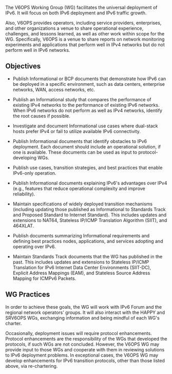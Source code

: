The V6OPS Working Group (WG) facilitates the universal deployment of IPv6. It will focus on both IPv6 deployment and IPv6 traffic growth.

Also, V6OPS provides operators, including service providers, enterprises, and other organizations a venue to share operational experience, challenges, and lessons learned, as well as other work within scope for the WG. Specifically, V6OPS is a venue to share reports on network monitoring experiments and applications that perform well in IPv4 networks but do not perform well in IPv6 networks.

## Objectives

*  Publish Informational or BCP documents that demonstrate how IPv6 can be deployed in a specific environment, such as data centers, enterprise networks, WAN, access networks, etc.

*  Publish an Informational study that compares the performance of existing IPv4 networks to the performance of existing IPv6 networks. When IPv6 networks do not perform as well as IPv4 networks, identify the root causes if possible.

*  Investigate and document Informational use cases where dual-stack hosts prefer IPv4 or fail to utilize available IPv6 connectivity.

*  Publish Informational documents that identify obstacles to IPv6 deployment. Each document should include an operational solution, if one is available. These documents can be used as input to protocol-developing WGs.

*  Publish use cases, transition strategies, and best practices that enable IPv6-only operation.

*  Publish Informational documents explaining IPv6's advantages over IPv4 (e.g., features that reduce operational complexity and improve reliability).

*  Maintain specifications of widely deployed transition mechanisms (including updating those published as Informational to Standards Track and Proposed Standard to Internet Standard). This includes updates and extensions to NAT64, Stateless IP/ICMP Translation Algorithm (SIIT), and 464XLAT.

*  Publish documents summarizing Informational requirements and defining best practices nodes, applications, and services adopting and operating over IPv6.

*  Maintain Standards Track documents that the WG has published in the past. This includes updates and extensions to Stateless IP/ICMP Translation for IPv6 Internet Data Center Environments (SIIT-DC), Explicit Address Mappings (EAM), and Stateless Source Address Mapping for ICMPv6 Packets. 

## WG Practices

In order to achieve these goals, the WG will work with IPv6 Forum and the regional network operators' groups.  It will also interact with the HAPPY and SRV6OPS WGs, exchanging information and being mindful of each WG's charter.

Occasionally, deployment issues will require protocol enhancements. Protocol enhancements are the responsibility of the WGs that developed the protocols, if such WGs are not concluded. However, the V6OPS WG may provide input to those WGs and cooperate with them in reviewing solutions to IPv6 deployment problems. In exceptional cases, the V6OPS WG may develop enhancements for IPv6 transition protocols, other than those listed above, via re-chartering.
